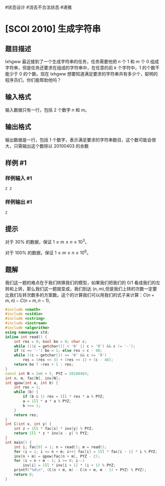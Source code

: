 #状态设计 #消去不合法状态 #递推
# [SCOI 2010] 生成字符串

## 题目描述

lxhgww 最近接到了一个生成字符串的任务，任务需要他把 $n$ 个 $1$ 和 $m$ 个 $0$ 组成字符串，但是任务还要求在组成的字符串中，在任意的前 $k$ 个字符中，$1$ 的个数不能少于 $0$ 的个数。现在 lxhgww 想要知道满足要求的字符串共有多少个，聪明的程序员们，你们能帮助他吗？

## 输入格式

输入数据只有一行，包括 $2$ 个数字 $n$ 和 $m$。

## 输出格式

输出数据是一行，包括 $1$ 个数字，表示满足要求的字符串数目，这个数可能会很大，只需输出这个数除以 $20100403$ 的余数

## 样例 #1

### 样例输入 #1

```
2 2
```

### 样例输出 #1

```
2
```

## 提示

对于 $30\%$ 的数据，保证 $1\leq m\leq n\leq 10^3$。

对于 $100\%$ 的数据，保证 $1\leq m\leq n\leq 10^6$。

## 题解
我们这一题的难点在于我们转换我们的模型，如果我们把我们的 0/1 看成我们的左转和上转，那么我们这一题就变成，我们到达 $(n,m)$,但是我们上转的次数一定要比我们左转次数多的方案数。这个的计算我们可以用我们的式子来计算：$C(n+m,n)-C(n+m,n-1),$

```cpp
#include <cmath>
#include <cstdio>
#include <cstring>
#include <iostream>
#include <algorithm>
using namespace std;
inline int read() {
    int res = 0; bool bo = 0; char c;
    while (((c = getchar()) < '0' || c > '9') && c != '-');
    if (c == '-') bo = 1; else res = c - 48;
    while ((c = getchar()) >= '0' && c <= '9')
        res = (res << 3) + (res << 1) + (c - 48);
    return bo ? ~res + 1 : res;
}
const int N = 2e6 + 5, PYZ = 20100403;
int n, m, fac[N], inv[N];
int qpow(int a, int b) {
    int res = 1;
    while (b) {
        if (b & 1) res = 1ll * res * a % PYZ;
        a = 1ll * a * a % PYZ;
        b >>= 1;
    }
    return res;
}
int C(int x, int y) {
    int z = 1ll * fac[x] * inv[y] % PYZ;
    return 1ll * z * inv[x - y] % PYZ;
}
int main() {
    int i; fac[0] = 1; n = read(); m = read();
    for (i = 1; i <= n + m; i++) fac[i] = 1ll * fac[i - 1] * i % PYZ;
    inv[n + m] = qpow(fac[n + m], PYZ - 2);
    for (i = n + m - 1; i >= 0; i--)
        inv[i] = 1ll * inv[i + 1] * (i + 1) % PYZ;
    printf("%d\n", (C(n + m, m) - C(n + m, m - 1) + PYZ) % PYZ);
    return 0;
}
```